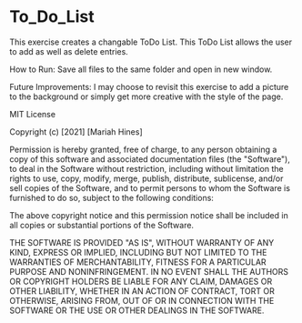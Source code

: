 # To_Do_List

This exercise creates a changable ToDo List. This ToDo List allows the user to add as well as delete entries.

How to Run: Save all files to the same folder and open in new window.

Future Improvements: I may choose to revisit this exercise to add a picture to the background or simply get more creative with the style of the page.

MIT License

Copyright (c) [2021] [Mariah Hines]

Permission is hereby granted, free of charge, to any person obtaining a copy of this software and associated documentation files (the "Software"), to deal in the Software without restriction, including without limitation the rights to use, copy, modify, merge, publish, distribute, sublicense, and/or sell copies of the Software, and to permit persons to whom the Software is furnished to do so, subject to the following conditions:

The above copyright notice and this permission notice shall be included in all copies or substantial portions of the Software.

THE SOFTWARE IS PROVIDED "AS IS", WITHOUT WARRANTY OF ANY KIND, EXPRESS OR IMPLIED, INCLUDING BUT NOT LIMITED TO THE WARRANTIES OF MERCHANTABILITY, FITNESS FOR A PARTICULAR PURPOSE AND NONINFRINGEMENT. IN NO EVENT SHALL THE AUTHORS OR COPYRIGHT HOLDERS BE LIABLE FOR ANY CLAIM, DAMAGES OR OTHER LIABILITY, WHETHER IN AN ACTION OF CONTRACT, TORT OR OTHERWISE, ARISING FROM, OUT OF OR IN CONNECTION WITH THE SOFTWARE OR THE USE OR OTHER DEALINGS IN THE SOFTWARE.
